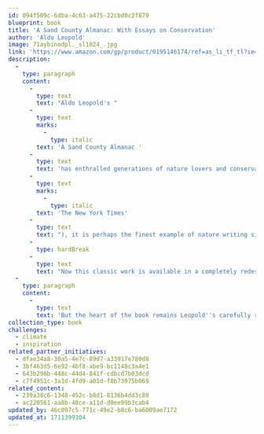 ```yaml
---
id: 094f509c-6dba-4c63-a475-22cbd0c2f879
blueprint: book
title: 'A Sand County Almanac: With Essays on Conservation'
author: 'Aldo Leopold'
image: 71aybinodpl._sl1024_.jpg
link: 'https://www.amazon.com/gp/product/0195146174/ref=as_li_tf_tl?ie=UTF8&tag=jainthwo-20&linkCode=as2&camp=1789&creative=9325&creativeASIN=0195146174'
description:
  -
    type: paragraph
    content:
      -
        type: text
        text: "Aldo Leopold's "
      -
        type: text
        marks:
          -
            type: italic
        text: 'A Sand County Almanac '
      -
        type: text
        text: 'has enthralled generations of nature lovers and conservationists and is indeed revered by everyone seriously interested in protecting the natural world. Hailed for prose that is "full of beauty and vigor and bite" ('
      -
        type: text
        marks:
          -
            type: italic
        text: 'The New York Times'
      -
        type: text
        text: "), it is perhaps the finest example of nature writing since Thoreau's Walden. "
      -
        type: hardBreak
      -
        type: text
        text: "Now this classic work is available in a completely redesigned and lavishly illustrated gift edition, featuring over one hundred beautiful full-color pictures by Michael Sewell, one of the country's leading nature photographers. Sewell, whose work has graced the pages of Audubon and Sierra magazines, walked Leopold's property in Wisconsin and shot these photographs specifically for this edition, allowing readers to see Sand County as Leopold saw it. The resulting layout is spectacular. "
  -
    type: paragraph
    content:
      -
        type: text
        text: 'But the heart of the book remains Leopold''s carefully rendered observations of nature. Here we follow Leopold throughout the year, from January to December, as he walks about the rural Wisconsin landscape, watching a woodcock dance skyward in golden afternoon light, or spying a rough-legged hawk dropping like a feathered bomb on its prey. And perhaps most important are Leopold''s trenchant comments throughout the book on our abuse of the land and on what we must do to preserve this invaluable treasure. This edition also includes two of Leopold''s most eloquent essays on conservation, "The Land Ethic" and "Marshland Elegy." '
collection_type: book
challenges:
  - climate
  - inspiration
related_partner_initiatives:
  - dfae34a8-30a5-4e7c-89d7-a33917e780d8
  - 3bf463d5-6e92-4bf8-abe9-bc1148c3a4e1
  - 643b298b-448c-44d4-841f-cdbcd7b03dcd
  - c7f4951c-3a1d-4fd9-a01d-f0b73975b069
related_content:
  - 239a38c6-1348-452c-b8d1-8136b4dd3c89
  - ac220561-aa8b-48ce-a11d-d0ee99b3cab4
updated_by: 46c097c5-771c-49e2-b8c6-ba6009ae7172
updated_at: 1711399304
---
```

